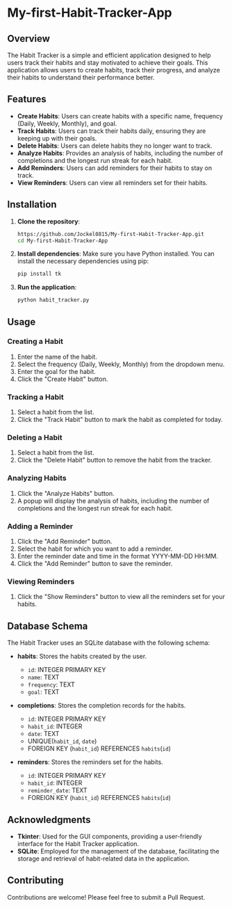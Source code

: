 # My-first-Habit-Tracker-App
## Overview

The Habit Tracker is a simple and efficient application designed to help users track their habits and stay motivated to achieve their goals. This application allows users to create habits, track their progress, and analyze their habits to understand their performance better.

## Features

- **Create Habits**: Users can create habits with a specific name, frequency (Daily, Weekly, Monthly), and goal.
- **Track Habits**: Users can track their habits daily, ensuring they are keeping up with their goals.
- **Delete Habits**: Users can delete habits they no longer want to track.
- **Analyze Habits**: Provides an analysis of habits, including the number of completions and the longest run streak for each habit.
- **Add Reminders**: Users can add reminders for their habits to stay on track.
- **View Reminders**: Users can view all reminders set for their habits.

## Installation

1. **Clone the repository**:
    ```sh
    https://github.com/Jockel0815/My-first-Habit-Tracker-App.git
    cd My-first-Habit-Tracker-App
    ```

2. **Install dependencies**:
    Make sure you have Python installed. You can install the necessary dependencies using pip:
    ```sh
    pip install tk
    ```

3. **Run the application**:
    ```sh
    python habit_tracker.py
    ```

## Usage

### Creating a Habit

1. Enter the name of the habit.
2. Select the frequency (Daily, Weekly, Monthly) from the dropdown menu.
3. Enter the goal for the habit.
4. Click the "Create Habit" button.

### Tracking a Habit

1. Select a habit from the list.
2. Click the "Track Habit" button to mark the habit as completed for today.

### Deleting a Habit

1. Select a habit from the list.
2. Click the "Delete Habit" button to remove the habit from the tracker.

### Analyzing Habits

1. Click the "Analyze Habits" button.
2. A popup will display the analysis of habits, including the number of completions and the longest run streak for each habit.

### Adding a Reminder

1. Click the "Add Reminder" button.
2. Select the habit for which you want to add a reminder.
3. Enter the reminder date and time in the format YYYY-MM-DD HH:MM.
4. Click the "Add Reminder" button to save the reminder.

### Viewing Reminders

1. Click the "Show Reminders" button to view all the reminders set for your habits.

## Database Schema

The Habit Tracker uses an SQLite database with the following schema:

- **habits**: Stores the habits created by the user.
    - `id`: INTEGER PRIMARY KEY
    - `name`: TEXT
    - `frequency`: TEXT
    - `goal`: TEXT

- **completions**: Stores the completion records for the habits.
    - `id`: INTEGER PRIMARY KEY
    - `habit_id`: INTEGER
    - `date`: TEXT
    - UNIQUE(`habit_id`, `date`)
    - FOREIGN KEY (`habit_id`) REFERENCES `habits`(`id`)

- **reminders**: Stores the reminders set for the habits.
    - `id`: INTEGER PRIMARY KEY
    - `habit_id`: INTEGER
    - `reminder_date`: TEXT
    - FOREIGN KEY (`habit_id`) REFERENCES `habits`(`id`)

## Acknowledgments

- **Tkinter**: Used for the GUI components, providing a user-friendly interface for the Habit Tracker application.
- **SQLite**: Employed for the management of the database, facilitating the storage and retrieval of habit-related data in the application.


## Contributing

Contributions are welcome! Please feel free to submit a Pull Request.
